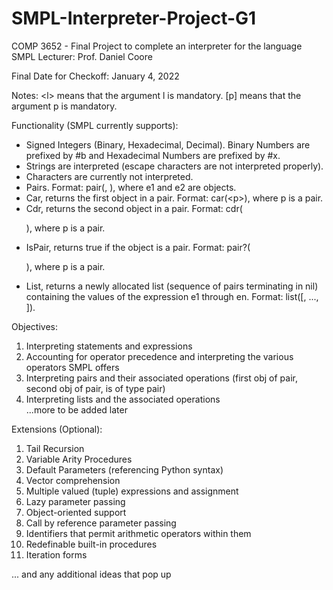 # SMPL-Interpreter-Project-G1
COMP 3652 - Final Project to complete an interpreter for the language SMPL
Lecturer: Prof. Daniel Coore

Final Date for Checkoff: January 4, 2022 

Notes:
\<l> means that the argument l is mandatory.
[p] means that the argument p is mandatory.

Functionality (SMPL currently supports):
- Signed Integers (Binary, Hexadecimal, Decimal). Binary Numbers are prefixed by #b and Hexadecimal Numbers are prefixed by #x.
- Strings are interpreted (escape characters are not interpreted properly).
- Characters are currently not interpreted.
- Pairs. Format: pair(<e1>, <e2>), where e1 and e2 are objects.
- Car, returns the first object in a pair. Format: car(\<p>), where p is a pair.
- Cdr, returns the second object in a pair. Format: cdr(<p>), where p is a pair.
- IsPair, returns true if the object is a pair. Format: pair?(<p>), where p is a pair.
- List, returns a newly allocated list (sequence of pairs terminating in nil) containing the values of the expression e1 through en. Format: list([<e1>, ..., <en>]).


Objectives:
1. Interpreting statements and expressions
2. Accounting for operator precedence and interpreting the various operators SMPL offers
3. Interpreting pairs and their associated operations (first obj of pair, second obj of pair, is of type pair)
4. Interpreting lists and the associated operations   
...more to be added later

Extensions (Optional):
1. Tail Recursion
2. Variable Arity Procedures
3. Default Parameters (referencing Python syntax)
4. Vector comprehension
5. Multiple valued (tuple) expressions and assignment
6. Lazy parameter passing
7. Object-oriented support
8. Call by reference parameter passing
9. Identifiers that permit arithmetic operators within them
10. Redefinable built-in procedures
11. Iteration forms

... and any additional ideas that pop up

